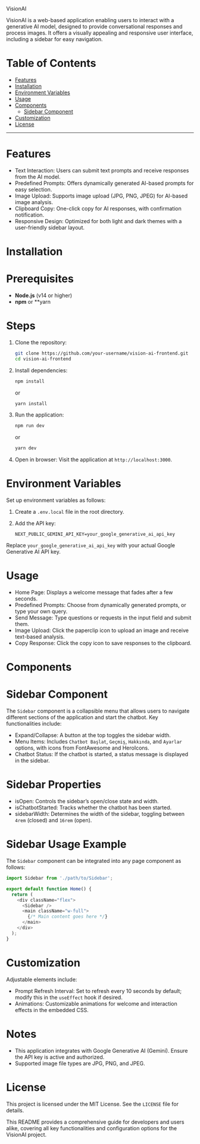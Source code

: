 VisionAI 

VisionAI is a web-based application enabling users to interact with a generative AI model, designed to provide conversational responses and process images. It offers a visually appealing and responsive user interface, including a sidebar for easy navigation.

# Table of Contents
- [Features](#features)
- [Installation](#installation)
- [Environment Variables](#environment-variables)
- [Usage](#usage)
- [Components](#components)
  - [Sidebar Component](#sidebar-component)
- [Customization](#customization)
- [License](#license)

---

# Features

- Text Interaction: Users can submit text prompts and receive responses from the AI model.
- Predefined Prompts: Offers dynamically generated AI-based prompts for easy selection.
- Image Upload: Supports image upload (JPG, PNG, JPEG) for AI-based image analysis.
- Clipboard Copy: One-click copy for AI responses, with confirmation notification.
- Responsive Design: Optimized for both light and dark themes with a user-friendly sidebar layout.

# Installation

# Prerequisites

- **Node.js** (v14 or higher)
- **npm** or **yarn

# Steps

1. Clone the repository:

   ```bash
   git clone https://github.com/your-username/vision-ai-frontend.git
   cd vision-ai-frontend
   ```

2. Install dependencies:

   ```bash
   npm install
   ```

   or

   ```bash
   yarn install
   ```

3. Run the application:

   ```bash
   npm run dev
   ```

   or

   ```bash
   yarn dev
   ```

4. Open in browser: Visit the application at `http://localhost:3000`.

# Environment Variables

Set up environment variables as follows:

1. Create a `.env.local` file in the root directory.
2. Add the API key:

   ```plaintext
   NEXT_PUBLIC_GEMINI_API_KEY=your_google_generative_ai_api_key
   ```

Replace `your_google_generative_ai_api_key` with your actual Google Generative AI API key.

# Usage

- Home Page: Displays a welcome message that fades after a few seconds.
- Predefined Prompts: Choose from dynamically generated prompts, or type your own query.
- Send Message: Type questions or requests in the input field and submit them.
- Image Upload: Click the paperclip icon to upload an image and receive text-based analysis.
- Copy Response: Click the copy icon to save responses to the clipboard.

# Components

# Sidebar Component

The `Sidebar` component is a collapsible menu that allows users to navigate different sections of the application and start the chatbot. Key functionalities include:

- Expand/Collapse: A button at the top toggles the sidebar width.
- Menu Items: Includes `Chatbot Başlat`, `Geçmiş`, `Hakkında`, and `Ayarlar` options, with icons from FontAwesome and HeroIcons.
- Chatbot Status: If the chatbot is started, a status message is displayed in the sidebar.
  
# Sidebar Properties

- isOpen: Controls the sidebar’s open/close state and width.
- isChatbotStarted: Tracks whether the chatbot has been started.
- sidebarWidth: Determines the width of the sidebar, toggling between `4rem` (closed) and `16rem` (open).

# Sidebar Usage Example

The `Sidebar` component can be integrated into any page component as follows:

```javascript
import Sidebar from './path/to/Sidebar';

export default function Home() {
  return (
    <div className="flex">
      <Sidebar />
      <main className="w-full">
        {/* Main content goes here */}
      </main>
    </div>
  );
}
```

# Customization

Adjustable elements include:

- Prompt Refresh Interval: Set to refresh every 10 seconds by default; modify this in the `useEffect` hook if desired.
- Animations: Customizable animations for welcome and interaction effects in the embedded CSS.

# Notes

- This application integrates with Google Generative AI (Gemini). Ensure the API key is active and authorized.
- Supported image file types are JPG, PNG, and JPEG.

# License

This project is licensed under the MIT License. See the `LICENSE` file for details.

This README provides a comprehensive guide for developers and users alike, covering all key functionalities and configuration options for the VisionAI project.